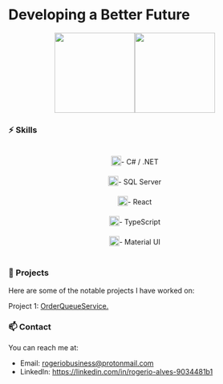 # Developing a Better Future
<div style="display: flex; justify-content: center; align-items: center; width: 100%;">
   <img height="160em" src="https://github-readme-stats.vercel.app/api?username=rogerio-alvesf&show_icons=true&theme=monokai&count_private=true" />
   <img height="160em" src="https://github-readme-stats.vercel.app/api/top-langs/?username=rogerio-alvesf&layout=compact&langs_count=7&theme=monokai" />
</div>

### ⚡ Skills
<div style="text-align: center; padding: 10px;">
  <div style="padding: 10px; display: flex; align-items: flex-end; justify-content: center;">
    <img height="20" src="https://seeklogo.com/images/C/c-sharp-c-logo-02F17714BA-seeklogo.com.png" /> - C# / .NET
  </div>
  <div style="padding: 10px; display: flex; align-items: flex-end; justify-content: center;">
    <img height="20" src="https://img.icons8.com/color/512/microsoft-sql-server.png" /> - SQL Server
  </div>
  <div style="padding: 10px; display: flex; align-items: flex-end; justify-content: center;">
    <img height="20" src="https://upload.wikimedia.org/wikipedia/commons/thumb/a/a7/React-icon.svg/2300px-React-icon.svg.png" /> - React
  </div>
  <div style="padding: 10px; display: flex; align-items: flex-end; justify-content: center;">
    <img height="20" src="https://upload.wikimedia.org/wikipedia/commons/thumb/4/4c/Typescript_logo_2020.svg/1200px-Typescript_logo_2020.svg.png" /> - TypeScript
  </div>
  <div style="padding: 10px; display: flex; align-items: flex-end; justify-content: center;">
    <img height="20" src="https://mui.com/static/logo.png" /> - Material UI
  </div>
</div>

### 🌟 Projects
Here are some of the notable projects I have worked on:

Project 1: [OrderQueueService.](https://github.com/rogerio-alvesf/OrderQueueService)

### 📫 Contact
You can reach me at:

- Email: rogeriobusiness@protonmail.com
- LinkedIn: https://linkedin.com/in/rogerio-alves-9034481b1
